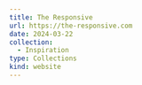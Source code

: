 ```yaml
---
title: The Responsive
url: https://the-responsive.com
date: 2024-03-22
collection:
  - Inspiration
type: Collections
kind: website
---
```

